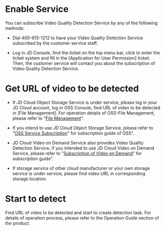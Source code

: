 # Enable Service

You can subscribe Video Quality Detection Service by any of the following methods:

-   Dial 400-615-1212 to have your Video Quality Detection Service subscribed by the customer service staff.

-   Log in JD Console, find the ticket on the top menu bar, click to enter the ticket system and fill in the [Application for User Permission] ticket. Then, the customer service will contact you about the subscription of Video Quality Detection Service.

# Get URL of video to be detected

-   If JD Cloud Object Storage Service is under service, please log in your JD Cloud account, log in OSS Console, find URL of video to be detected in [File Management]. For operation details of OSS-File Management, please refer to "[File Management](https://github.com/jdcloudcom/cn/blob/edit/documentation/Storage-and-CDN/Object-Storage-Service/Operation-Guide/Manage-Object/Create-Folder.md)".

-   If you intend to use JD Cloud Object Storage Service, please refer to "[OSS Service Subscription](https://github.com/jdcloudcom/cn/blob/edit/documentation/Storage-and-CDN/Object-Storage-Service/Operation-Guide/Sign-Up-Service-2.md)" for subscription guide of OSS".

-   JD Cloud Video on Demand Service also provides Video Quality Detection Service, if you intended to use JD Cloud Video on Demand Service, please refer to "[Subscription of Video on Demand](https://github.com/jdcloudcom/cn/blob/edit/documentation/Video-Service/Video-on-Demand/Getting-Started/Service-Provisioning.md)" for subscription guide".

-   If storage service of other cloud manufacturer or your own storage service is under service, please find video URL in corresponding storage location.

# Start to detect

Find URL of video to be detected and start to create detection task. For details of operation process, please refer to the Operation Guide section of the product.
